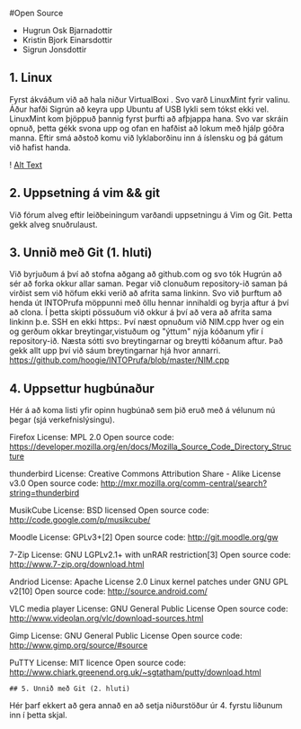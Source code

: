#Open Source

+ Hugrun Osk Bjarnadottir
+ Kristin Bjork Einarsdottir
+ Sigrun Jonsdottir

## 1. Linux 

Fyrst ákváðum við að hala niður VirtualBoxi . Svo varð LinuxMint fyrir valinu. Áður hafði Sigrún að keyra upp Ubuntu af USB lykli sem tókst ekki vel. 
LinuxMint kom þjöppuð þannig fyrst þurfti að afþjappa hana.  Svo var skráin opnuð, þetta gékk svona upp og ofan en hafðist að lokum með hjálp góðra manna. Eftir smá aðstoð komu við lyklaborðinu inn á íslensku og þá gátum við hafist handa.

! [Alt Text](http://imgur.com/b9ZWK3B)


## 2. Uppsetning á vim && git

Við fórum alveg eftir leiðbeiningum varðandi uppsetningu á Vim og Git.  Þetta gekk alveg snuðrulaust.

## 3. Unnið með Git (1. hluti)

Við byrjuðum á því að stofna aðgang að github.com og svo tók Hugrún að sér að forka okkur allar saman. Þegar við clonuðum repository-ið saman þá virðist sem við höfum ekki verið að afrita sama linkinn. Svo við þurftum að henda út INTOPrufa möppunni með öllu hennar innihaldi og byrja aftur á því að clona. Í þetta skipti
pössuðum við okkur á því að vera að afrita sama linkinn þ.e. SSH en ekki https:. Því næst opnuðum við NIM.cpp hver og ein og gerðum okkar breytingar,vistuðum og "ýttum" nýja kóðanum yfir í repository-ið. Næsta sótti svo breytingarnar og breytti kóðanum aftur. Það gekk allt upp því við sáum breytingarnar hjá hvor annarri.
https://github.com/hoogie/INTOPrufa/blob/master/NIM.cpp 


## 4. Uppsettur hugbúnaður

Hér á að koma listi yfir opinn hugbúnað sem þið eruð með á vélunum nú þegar (sjá verkefnislýsingu).


Firefox
License:  MPL 2.0
Open source code: https://developer.mozilla.org/en/docs/Mozilla_Source_Code_Directory_Structure

thunderbird
License: Creative Commons Attribution Share - Alike License v3.0
Open source code:  http://mxr.mozilla.org/comm-central/search?string=thunderbird

MusikCube
License: BSD licensed
Open source code: http://code.google.com/p/musikcube/

Moodle 
License:  GPLv3+[2]
Open source code: http://git.moodle.org/gw

7-Zip
License: GNU LGPLv2.1+ with unRAR restriction[3]
Open source code: http://www.7-zip.org/download.html

Andriod
License: Apache License 2.0
Linux kernel patches under GNU GPL v2[10]
Open source code: http://source.android.com/

VLC media player
License: GNU General Public License 
Open source code: http://www.videolan.org/vlc/download-sources.html

Gimp
License: GNU General Public License
Open source code: http://www.gimp.org/source/#source

PuTTY
License: MIT licence 
Open source code: http://www.chiark.greenend.org.uk/~sgtatham/putty/download.html

	## 5. Unnið með Git (2. hluti)

Hér þarf ekkert að gera annað en að setja niðurstöður úr 4. fyrstu liðunum inn í þetta skjal.
